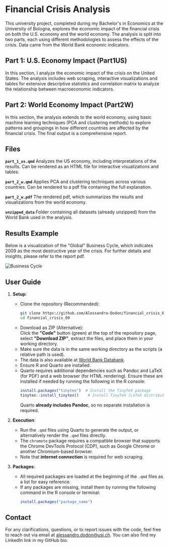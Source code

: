 # Financial Crisis Analysis  

This university project, completed during my Bachelor's in Economics at the University of Bologna, explores the economic impact of the financial crisis on both the U.S. economy and the world economy. The analysis is split into two parts, each using different methodologies to assess the effects of the crisis. Data came from the World Bank economic indicators.  

## Part 1: U.S. Economy Impact (Part1US)

In this section, I analyze the economic impact of the crisis on the United States. The analysis includes web scraping, interactive visualizations and tables for extensive descriptive statistics and correlation matrix to analyze the relationship between macroeconomic indicators.

## Part 2: World Economy Impact (Part2W)

In this section, the analysis extends to the world economy, using basic machine learning techniques (PCA and clustering methods) to explore patterns and groupings in how different countries are affected by the financial crisis. The final output is a comprehensive report.

## Files

**`part_1_us.qmd`** Analyzes the US economy, including interpretations of the results. Can be rendered as an HTML file for interactive visualizations and tables.

**`part_2_w.qmd`** Applies PCA and clustering techniques across various countries. Can be rendered to a pdf file containing the full explanation.

**`part_2_w.pdf`** The rendered pdf, which summarizes the results and visualizations from the world economy.

**`unzipped_data`** Folder containing all datasets (already unzipped) from the World Bank used in the analysis. 

## Results Example

Below is a visualization of the "Global" Business Cycle, which indicates 2009 as the most destructive year of the crisis. For further details and insights, please refer to the report pdf.

![Business Cycle](business_cycle.png)

## User Guide

1. **Setup**:  
   - Clone the repository (Recommended):  
     ```bash
     git clone https://github.com/Alessandro-Dodon/financial_crisis_09 
     cd financial_crisis_09
     ```
   - Download as ZIP (Alternative):  
     Click the **"Code"** button (green) at the top of the repository page, select **"Download ZIP"**, extract the files, and place them in your working directory.  
   - Make sure the data is in the same working directory as the scripts (a relative path is used).  
   - The data is also available at [World Bank Databank](https://databank.worldbank.org/home).
   - Ensure R and Quarto are installed.  
   - Quarto requires additional dependencies such as Pandoc and LaTeX (for PDF) and a web browser (for HTML rendering). Ensure these are installed if needed by running the following in the R console:  
     ```r
     install.packages("tinytex")  # Install the TinyTeX package
     tinytex::install_tinytex()    # Install TinyTeX (LaTeX distribution)
     ```
     Quarto **already includes Pandoc**, so no separate installation is required.
     
2. **Execution**:
   - Run the `.qmd` files using Quarto to generate the output, or alternatively render the `.qmd` files directly.
   - The `chromote` package requires a compatible browser that supports the Chrome DevTools Protocol (CDP), such as Google Chrome or another Chromium-based browser.
   - Note that **internet connection** is required for web scraping.

3. **Packages**:
   - All required packages are loaded at the beginning of the `.qmd` files as a list for easy reference.
   - If any packages are missing, install them by running the following command in the R console or terminal:
     ```r
     install.packages("package_name")
     ```

## Contact
For any clarifications, questions, or to report issues with the code, feel free to reach out via email at alessandro.dodon@usi.ch. You can also find my LinkedIn link in my GitHub bio.

